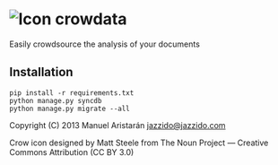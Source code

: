![Icon](https://raw.github.com/jazzido/crowdata/master/static/img/crowdata.png) crowdata
========================================================================================

Easily crowdsource the analysis of your documents


## Installation

    pip install -r requirements.txt
    python manage.py syncdb
    python manage.py migrate --all
    


Copyright (C) 2013 Manuel Aristarán <jazzido@jazzido.com>

Crow icon designed by Matt Steele from The Noun Project — Creative Commons Attribution (CC BY 3.0)
